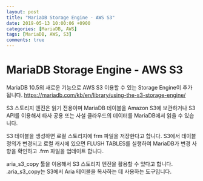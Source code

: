 ```yaml
---
layout: post
title: "MariaDB Storage Engine - AWS S3"
date: 2019-05-13 10:00:06 +0900
categories: [MariaDB, AWS]
tags: [MariaDB, AWS, S3]
comments: true
---
```

# MariaDB Storage Engine - AWS S3

MariaDB 10.5의 새로운 기능으로 AWS S3 이용할 수 있는 Storage Engine이 추가 됩니다.
https://mariadb.com/kb/en/library/using-the-s3-storage-engine/

S3 스토리지 엔진은 읽기 전용이며 MariaDB 테이블을 Amazon S3에 보관하거나 S3 API를 이용해서 타사 공용 또는 사설 클라우드의 데이터를 MariaDB에서 읽을 수 있습니다.

S3 테이블을 생성하면 로컬 스토리지에 frm 파일을 저장한다고 합니다. S3에서 테이블 정의가 변경되고 로컬 캐시에 있으면 FLUSH TABLES를 실행하여 MariaDB가 변경 사항을 확인하고 .frm 파일을 업데이트 합니다.

aria_s3_copy 툴을 이용해서 S3 스토리지 엔진을 활용할 수 있다고 합니다. .aria_s3_copy는 S3에서 Aria 테이블을 복사하는 데 사용하는 도구입니다.
